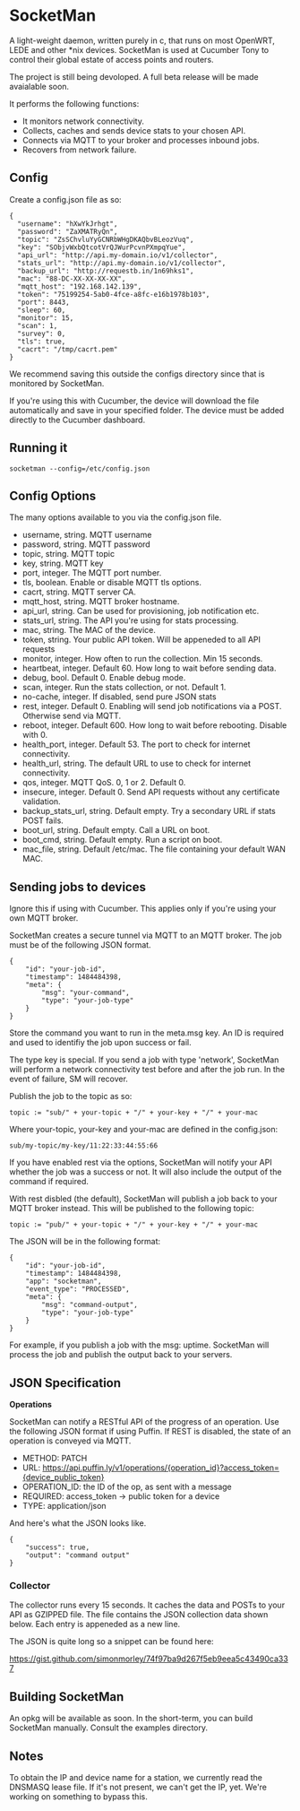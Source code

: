 # SocketMan

A light-weight daemon, written purely in c, that runs on most OpenWRT, LEDE and other \*nix devices. SocketMan is used at Cucumber Tony to control their global estate of access points and routers.

The project is still being devoloped. A full beta release will be made avaialable soon.

It performs the following functions:

- It monitors network connectivity.
- Collects, caches and sends device stats to your chosen API. 
- Connects via MQTT to your broker and processes inbound jobs. 
- Recovers from network failure.

## Config

Create a config.json file as so:

```
{
  "username": "hXwYkJrhgt",
  "password": "ZaXMATRyQn",
  "topic": "ZsSChvluYyGCNRbWHgDKAQbvBLeozVuq",
  "key": "SObjvWxbQtcotVrQJWurPcvnPXmpqYue",
  "api_url": "http://api.my-domain.io/v1/collector",
  "stats_url": "http://api.my-domain.io/v1/collector",
  "backup_url": "http://requestb.in/1n69hks1",
  "mac": "88-DC-XX-XX-XX-XX",
  "mqtt_host": "192.168.142.139",
  "token": "75199254-5ab0-4fce-a8fc-e16b1978b103",
  "port": 8443,
  "sleep": 60,
  "monitor": 15,
  "scan": 1,
  "survey": 0,
  "tls": true,
  "cacrt": "/tmp/cacrt.pem"
}
```

We recommend saving this outside the configs directory since that is monitored by SocketMan.

If you're using this with Cucumber, the device will download the file automatically and save in your specified folder. The device must be added directly to the Cucumber dashboard.

## Running it

```
socketman --config=/etc/config.json
```

## Config Options

The many options available to you via the config.json file. 

- username, string. MQTT username
- password, string. MQTT password
- topic, string. MQTT topic
- key, string. MQTT key
- port, integer. The MQTT port number.
- tls, boolean. Enable or disable MQTT tls options.
- cacrt, string. MQTT server CA.
- mqtt_host, string. MQTT broker hostname.
- api_url, string. Can be used for provisioning, job notification etc.
- stats_url, string. The API you're using for stats processing.
- mac, string. The MAC of the device.
- token, string. Your public API token. Will be appeneded to all API requests
- monitor, integer. How often to run the collection. Min 15 seconds.
- heartbeat, integer.  Default 60. How long to wait before sending data.
- debug, bool. Default 0. Enable debug mode.
- scan, integer. Run the stats collection, or not. Default 1.
- no-cache, integer. If disabled, send pure JSON stats
- rest, integer. Default 0. Enabling will send job notifications via a POST. Otherwise send via MQTT.
- reboot, integer. Default 600. How long to wait before rebooting. Disable with 0.
- health_port, integer. Default 53. The port to check for internet connectivity.
- health_url, string. The default URL to use to check for internet connectivity.
- qos, integer. MQTT QoS. 0, 1 or 2. Default 0.
- insecure, integer. Default 0. Send API requests without any certificate validation.
- backup_stats_url, string. Default empty. Try a secondary URL if stats POST fails.
- boot_url, string. Default empty. Call a URL on boot.
- boot_cmd, string. Default empty. Run a script on boot.
- mac_file, string. Default /etc/mac. The file containing your default WAN MAC.

## Sending jobs to devices

Ignore this if using with Cucumber. This applies only if you're using your own MQTT broker.

SocketMan creates a secure tunnel via MQTT to an MQTT broker. The job must be of the following JSON format.

```
{
	"id": "your-job-id",
	"timestamp": 1484484398,
	"meta": {
		"msg": "your-command",
		"type": "your-job-type"
	}
}
```

Store the command you want to run in the meta.msg key. An ID is required and used to identifiy the job upon success or fail.

The type key is special. If you send a job with type 'network', SocketMan will perform a network connectivity test before and after the job run. In the event of failure, SM will recover.

Publish the job to the topic as so:

```
topic := "sub/" + your-topic + "/" + your-key + "/" + your-mac
```

Where your-topic, your-key and your-mac are defined in the config.json:

```
sub/my-topic/my-key/11:22:33:44:55:66
```

If you have enabled rest via the options, SocketMan will notify your API whether the job was a success or not. It will also include the output of the command if required. 

With rest disbled (the default), SocketMan will publish a job back to your MQTT broker instead. This will be published to the following topic:

```
topic := "pub/" + your-topic + "/" + your-key + "/" + your-mac
```

The JSON will be in the following format:

```
{
	"id": "your-job-id",
	"timestamp": 1484484398,
	"app": "socketman",
	"event_type": "PROCESSED",
	"meta": {
		"msg": "command-output",
		"type": "your-job-type"
	}
}
```

For example, if you publish a job with the msg: uptime. SocketMan will process the job and publish the output back to your servers.

## JSON Specification

**Operations**

SocketMan can notify a RESTful API of the progress of an operation. Use the following JSON format if using Puffin. If REST is disabled, the state of an operation is conveyed via MQTT.

- METHOD: PATCH
- URL: https://api.puffin.ly/v1/operations/{operation_id}?access_token={device_public_token}
- OPERATION_ID: the ID of the op, as sent with a message
- REQUIRED: access_token -> public token for a device
- TYPE: application/json

And here's what the JSON looks like.

```
{
    "success": true,
    "output": "command output"
}
```

### Collector

The collector runs every 15 seconds. It caches the data and POSTs to your API as GZIPPED file. The file contains the JSON collection data shown below. Each entry is appeneded as a new line.

The JSON is quite long so a snippet can be found here:

https://gist.github.com/simonmorley/74f97ba9d267f5eb9eea5c43490ca337

## Building SocketMan

An opkg will be available as soon. In the short-term, you can build SocketMan manually. Consult the examples directory.

## Notes

To obtain the IP and device name for a station, we currently read the DNSMASQ lease file. If it's not present, we can't get the IP, yet. We're working on something to bypass this.
